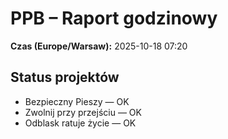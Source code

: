 # PPB – Raport godzinowy
**Czas (Europe/Warsaw):** 2025-10-18 07:20

## Status projektów
- Bezpieczny Pieszy — OK
- Zwolnij przy przejściu — OK
- Odblask ratuje życie — OK

